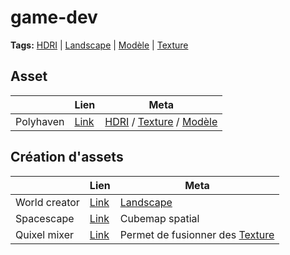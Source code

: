 # game-dev
**Tags:** [HDRI] | [Landscape] | [Modèle] | [Texture]

## Asset
|                  | Lien                           | Meta
| ---------------- | ------------------------------ | ---
| Polyhaven        | [Link](https://polyhaven.com/) | [HDRI] / [Texture] / [Modèle]

## Création d'assets
|                  | Lien                                         | Meta   
| ---------------- | -------------------------------------------- | ---
| World creator    | [Link](https://www.world-creator.com/)       | [Landscape]
| Spacescape       | [Link](http://alexcpeterson.com/spacescape/) | Cubemap spatial
| Quixel mixer     | [Link](https://quixel.com/mixer)             | Permet de fusionner des [Texture]

[HDRI]: #game-dev
[Landscape]: #game-dev
[Modèle]: #game-dev
[Texture]: #game-dev